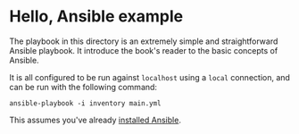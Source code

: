 # Hello, Ansible example

The playbook in this directory is an extremely simple and straightforward Ansible playbook. It introduce the book's reader to the basic concepts of Ansible.

It is all configured to be run against `localhost` using a `local` connection, and can be run with the following command:

    ansible-playbook -i inventory main.yml

This assumes you've already [installed Ansible](https://docs.ansible.com/ansible/latest/installation_guide/intro_installation.html).

